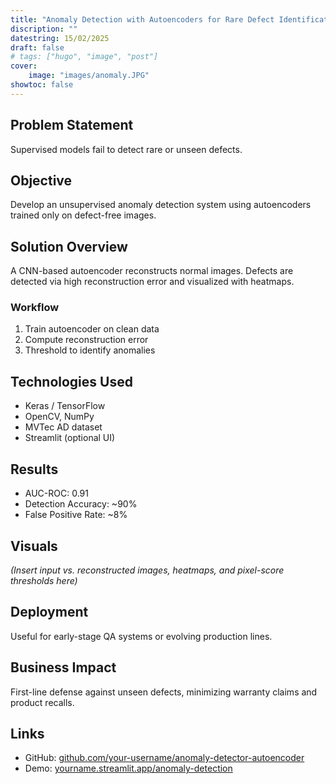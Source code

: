 ```yaml
---
title: "Anomaly Detection with Autoencoders for Rare Defect Identification"
discription: ""
datestring: 15/02/2025
draft: false
# tags: ["hugo", "image", "post"]
cover: 
    image: "images/anomaly.JPG"
showtoc: false
---
```




## Problem Statement
Supervised models fail to detect rare or unseen defects.

## Objective
Develop an unsupervised anomaly detection system using autoencoders trained only on defect-free images.

## Solution Overview
A CNN-based autoencoder reconstructs normal images. Defects are detected via high reconstruction error and visualized with heatmaps.

### Workflow
1. Train autoencoder on clean data
2. Compute reconstruction error
3. Threshold to identify anomalies

## Technologies Used
- Keras / TensorFlow
- OpenCV, NumPy
- MVTec AD dataset
- Streamlit (optional UI)

## Results
- AUC-ROC: 0.91
- Detection Accuracy: ~90%
- False Positive Rate: ~8%

## Visuals
*(Insert input vs. reconstructed images, heatmaps, and pixel-score thresholds here)*

## Deployment
Useful for early-stage QA systems or evolving production lines.

## Business Impact
First-line defense against unseen defects, minimizing warranty claims and product recalls.

## Links
- GitHub: [github.com/your-username/anomaly-detector-autoencoder](#)
- Demo: [yourname.streamlit.app/anomaly-detection](#)
